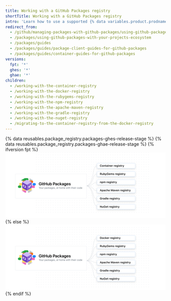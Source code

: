 ```yaml
---
title: Working with a GitHub Packages registry
shortTitle: Working with a GitHub Packages registry
intro: 'Learn how to use a supported {% data variables.product.prodname_registry %} registry.'
redirect_from:
  - /github/managing-packages-with-github-packages/using-github-packages-with-your-projects-ecosystem
  - /packages/using-github-packages-with-your-projects-ecosystem
  - /packages/guides
  - /packages/guides/package-client-guides-for-github-packages
  - /packages/guides/container-guides-for-github-packages
versions:
  fpt: '*'
  ghes: '*'
  ghae: '*'
children:
  - /working-with-the-container-registry
  - /working-with-the-docker-registry
  - /working-with-the-rubygems-registry
  - /working-with-the-npm-registry
  - /working-with-the-apache-maven-registry
  - /working-with-the-gradle-registry
  - /working-with-the-nuget-registry
  - /migrating-to-the-container-registry-from-the-docker-registry
---
```

{% data reusables.package_registry.packages-ghes-release-stage %}
{% data reusables.package_registry.packages-ghae-release-stage %}
{% ifversion fpt %}
![Diagram showing packages support for Docker, Container registry, RubyGems, npm, Apache Maven, NuGet, and Gradle](/assets/images/help/package-registry/packages-diagram-with-container-registry.png)
{% else %}
![Diagram showing packages support for Docker, RubyGems, npm, Apache Maven, Gradle, NuGet, and Docker](/assets/images/help/package-registry/packages-diagram-without-container-registry.png)
{% endif %}
